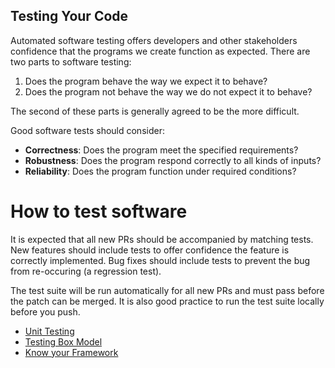 ## Testing Your Code

Automated software testing offers developers and other stakeholders confidence
that the programs we create function as expected. There are two parts to
software testing:

1. Does the program behave the way we expect it to behave?
2. Does the program not behave the way we do not expect it to behave?

The second of these parts is generally agreed to be the more difficult.

Good software tests should consider:

- **Correctness**: Does the program meet the specified requirements?
- **Robustness**: Does the program respond correctly to all kinds of inputs?
- **Reliability**: Does the program function under required conditions?

# How to test software

It is expected that all new PRs should be accompanied by matching tests. New
features should include tests to offer confidence the feature is correctly
implemented. Bug fixes should include tests to prevent the bug from re-occuring
(a regression test).

The test suite will be run automatically for all new PRs and must pass before
the patch can be merged. It is also good practice to run the test suite locally
before you push.

- [Unit Testing](unit.md)
- [Testing Box Model](box.md)
- [Know your Framework](framework.md)
